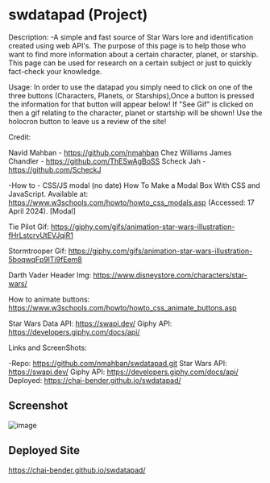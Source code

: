 # swdatapad (Project)

Description:
 -A simple and fast source of Star Wars lore and identification created using web API's. The purpose of this page is to help those who want to find more information about a certain character, planet, or starship. This page can be used for research on a certain subject or just to quickly fact-check your knowledge.


Usage: 
 In order to use the datapad you simply need to click on one of the three buttons (Characters, Planets, or Starships),Once a button is pressed the information for that button will appear below! If "See Gif" is clicked on then a gif relating to the character, planet or startship will be shown! Use the holocron button to leave us a review of the site! 

Credit:

Navid Mahban - https://github.com/nmahban
Chez Williams 
James Chandler - https://github.com/ThESwAgBoSS
Scheck Jah - https://github.com/ScheckJ


 -How to - CSS/JS modal (no date) How To Make a Modal Box With CSS and JavaScript. Available at: https://www.w3schools.com/howto/howto_css_modals.asp (Accessed: 17 April 2024). [Modal]

Tie Pilot Gif: https://giphy.com/gifs/animation-star-wars-illustration-fHrLstcrvUtEVJqiR1

Stormtrooper Gif: https://giphy.com/gifs/animation-star-wars-illustration-5boqwqFp9lTi9fEem8

Darth Vader Header Img: https://www.disneystore.com/characters/star-wars/

How to animate buttons: https://www.w3schools.com/howto/howto_css_animate_buttons.asp

Star Wars Data API: https://swapi.dev/
Giphy API: https://developers.giphy.com/docs/api/

Links and ScreenShots:

 -Repo: https://github.com/nmahban/swdatapad.git
 Star Wars API: https://swapi.dev/
 Giphy API: https://developers.giphy.com/docs/api/
 Deployed: https://chai-bender.github.io/swdatapad/


 ## Screenshot
 
![image](https://github.com/user-attachments/assets/0f5ba359-4d76-4b06-b449-a41f063c4f53)


 ## Deployed Site

https://chai-bender.github.io/swdatapad/
 
